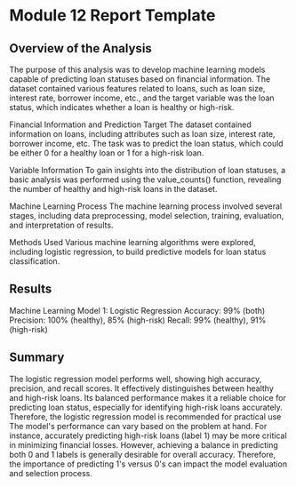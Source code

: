 # Module 12 Report Template

## Overview of the Analysis

The purpose of this analysis was to develop machine learning models capable of predicting loan statuses based on financial information. The dataset contained various features related to loans, such as loan size, interest rate, borrower income, etc., and the target variable was the loan status, which indicates whether a loan is healthy or high-risk.

Financial Information and Prediction Target
The dataset contained information on loans, including attributes such as loan size, interest rate, borrower income, etc. The task was to predict the loan status, which could be either 0 for a healthy loan or 1 for a high-risk loan.

Variable Information
To gain insights into the distribution of loan statuses, a basic analysis was performed using the value_counts() function, revealing the number of healthy and high-risk loans in the dataset.

Machine Learning Process
The machine learning process involved several stages, including data preprocessing, model selection, training, evaluation, and interpretation of results.

Methods Used
Various machine learning algorithms were explored, including logistic regression, to build predictive models for loan status classification.

## Results

Machine Learning Model 1: Logistic Regression
Accuracy: 99% (both)
Precision: 100% (healthy), 85% (high-risk)
Recall: 99% (healthy), 91% (high-risk)

## Summary

The logistic regression model performs well, showing high accuracy, precision, and recall scores. It effectively distinguishes between healthy and high-risk loans. Its balanced performance makes it a reliable choice for predicting loan status, especially for identifying high-risk loans accurately. Therefore, the logistic regression model is recommended for practical use
The model's performance can vary based on the problem at hand. For instance, accurately predicting high-risk loans (label 1) may be more critical in minimizing financial losses. However, achieving a balance in predicting both 0 and 1 labels is generally desirable for overall accuracy. Therefore, the importance of predicting 1's versus 0's can impact the model evaluation and selection process.
